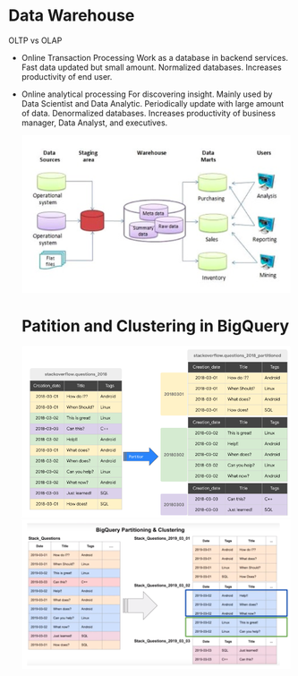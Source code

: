 # Data Warehouse
OLTP vs OLAP
* Online Transaction Processing
  Work as a database in backend services.
  Fast data updated but small amount.
  Normalized databases.
  Increases productivity of end user.
  
* Online analytical processing
  For discovering insight.
  Mainly used by Data Scientist and Data Analytic.
  Periodically update with large amount of data.
  Denormalized databases.
  Increases productivity of business manager, Data Analyst, and executives.

  <img src="DW.PNG" />

  # Patition and Clustering in BigQuery

  <img src="partition.PNG" />

  <img src="Cluster.PNG" />
